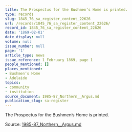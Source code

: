 ```yaml
---
title: The Prospectus for the Bushmen’s Home is printed.
type: records
slug: 1845_76_sa_register_content_22626
url: /records/1845_76_sa_register_content_22626/
record_id: 1845_76_sa_register_content_22626
date: '1869-02-01'
date_display: null
volume: null
issue_number: null
page: '1'
article_type: news
issue_reference: 1 February 1869, page 1
people_mentioned: []
places_mentioned:
- Bushmen’s Home
- Adelaide
topics:
- community
- institution
source_document: 1985-87_Northern__Argus.md
publication_slug: sa-register
---
```


The Prospectus for the Bushmen’s Home is printed.

Source: [1985-87_Northern__Argus.md](/downloads/markdown/1985-87_Northern__Argus.md)
